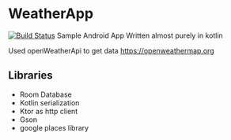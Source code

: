 # WeatherApp
[![Build Status](https://github.com/visron/WeatherApp/actions)](https://github.com/visron/WeatherApp)
Sample Android App Written almost purely in kotlin

Used openWeatherApi to get data https://openweathermap.org

## Libraries

- Room Database
- Kotlin serialization
- Ktor as http client
- Gson
- google places library

